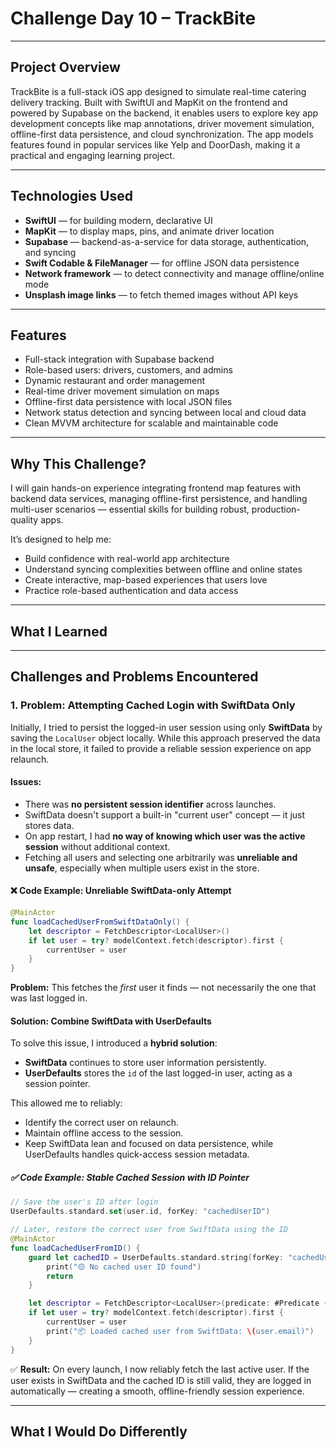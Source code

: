 # Challenge Day 10 – TrackBite

---

## Project Overview

TrackBite is a full-stack iOS app designed to simulate real-time catering delivery tracking. Built with SwiftUI and MapKit on the frontend and powered by Supabase on the backend, it enables users to explore key app 
development concepts like map annotations, driver movement simulation, offline-first data persistence, and cloud synchronization. The app models features found in popular services like Yelp and DoorDash, making it a 
practical and engaging learning project.

---

## Technologies Used

* **SwiftUI** — for building modern, declarative UI
* **MapKit** — to display maps, pins, and animate driver location
* **Supabase** — backend-as-a-service for data storage, authentication, and syncing
* **Swift Codable & FileManager** — for offline JSON data persistence
* **Network framework** — to detect connectivity and manage offline/online mode
* **Unsplash image links** — to fetch themed images without API keys

---

## Features

* Full-stack integration with Supabase backend
* Role-based users: drivers, customers, and admins
* Dynamic restaurant and order management
* Real-time driver movement simulation on maps
* Offline-first data persistence with local JSON files
* Network status detection and syncing between local and cloud data
* Clean MVVM architecture for scalable and maintainable code

---

## Why This Challenge?

I will gain hands-on experience integrating frontend map features with backend data services, managing offline-first persistence, and handling multi-user scenarios — essential skills for building robust, production-quality 
apps.

It’s designed to help me:

* Build confidence with real-world app architecture
* Understand syncing complexities between offline and online states
* Create interactive, map-based experiences that users love
* Practice role-based authentication and data access

---

## What I Learned

---

## Challenges and Problems Encountered

### 1. Problem: Attempting Cached Login with SwiftData Only

Initially, I tried to persist the logged-in user session using only **SwiftData** by saving the `LocalUser` object locally. While this approach preserved the data in the local store, it failed to provide a reliable session 
experience on app relaunch.

#### Issues:

* There was **no persistent session identifier** across launches.
* SwiftData doesn't support a built-in "current user" concept — it just stores data.
* On app restart, I had **no way of knowing which user was the active session** without additional context.
* Fetching all users and selecting one arbitrarily was **unreliable and unsafe**, especially when multiple users exist in the store.

#### ❌ Code Example: Unreliable SwiftData-only Attempt

```swift
@MainActor
func loadCachedUserFromSwiftDataOnly() {
    let descriptor = FetchDescriptor<LocalUser>()
    if let user = try? modelContext.fetch(descriptor).first {
        currentUser = user
    }
}
```

**Problem:** This fetches the *first* user it finds — not necessarily the one that was last logged in.


#### Solution: Combine SwiftData with UserDefaults

To solve this issue, I introduced a **hybrid solution**:

* **SwiftData** continues to store user information persistently.
* **UserDefaults** stores the `id` of the last logged-in user, acting as a session pointer.

This allowed me to reliably:

* Identify the correct user on relaunch.
* Maintain offline access to the session.
* Keep SwiftData lean and focused on data persistence, while UserDefaults handles quick-access session metadata.

##### ✅ Code Example: Stable Cached Session with ID Pointer

```swift
// Save the user's ID after login
UserDefaults.standard.set(user.id, forKey: "cachedUserID")

// Later, restore the correct user from SwiftData using the ID
@MainActor
func loadCachedUserFromID() {
    guard let cachedID = UserDefaults.standard.string(forKey: "cachedUserID") else {
        print("🟡 No cached user ID found")
        return
    }

    let descriptor = FetchDescriptor<LocalUser>(predicate: #Predicate { $0.id == cachedID })
    if let user = try? modelContext.fetch(descriptor).first {
        currentUser = user
        print("📦 Loaded cached user from SwiftData: \(user.email)")
    }
}
```

✅ **Result:** On every launch, I now reliably fetch the last active user. If the user exists in SwiftData and the cached ID is still valid, they are logged in automatically — creating a smooth, offline-friendly session experience.

---

## What I Would Do Differently
